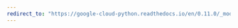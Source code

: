 ```yaml
---
redirect_to: "https://google-cloud-python.readthedocs.io/en/0.11.0/_modules/gcloud/bigtable/row.html"
---
```

